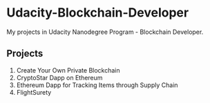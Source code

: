 # Udacity-Blockchain-Developer

My projects in Udacity Nanodegree Program - Blockchain Developer.

## Projects

1. Create Your Own Private Blockchain
2. CryptoStar Dapp on Ethereum
3. Ethereum Dapp for Tracking Items through Supply Chain
4. FlightSurety
